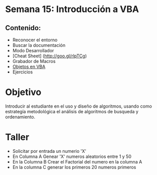 # Semana 15: Introducción a VBA

## Contenido:

+ Reconocer el entorno
+ Buscar la documentación
+ Modo Desarrollador
+ [Cheat Sheet] (http://goo.gl/rlpTCg)
+ Grabador de Macros
+ [Objetos en VBA](http://www.excel-spreadsheet.com/vba/objecthierarchy.htm)
+ Ejercicios

# Objetivo

Introducir al estudiante en el uso y diseño de algoritmos,
usando como estrategía metodológica el análisis de algoritmos de busqueda y
ordenamiento.


# Taller


+ Solicitar por entrada un numerio 'X'
+ En Columna A Genear 'X' numeros aleatorios entre 1 y 50
+ En la Columna B Crear el Factorial del numero en la columna A
+ En la columna C  generar los primeros 20 numeros primeros
